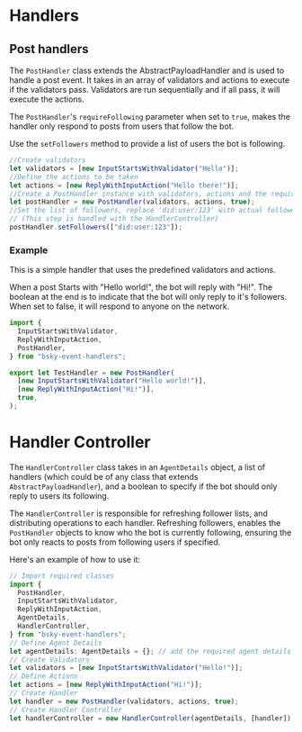 # Handlers

## Post handlers

The `PostHandler` class extends the AbstractPayloadHandler and is used to handle a post event. It takes in an array of validators and actions to execute if the validators pass. Validators are run sequentially and if all pass, it will execute the actions.

The `PostHandler`'s `requireFollowing` parameter when set to `true`, makes the handler only respond to posts from users that follow the bot.

Use the `setFollowers` method to provide a list of users the bot is following.

```typescript //Import required classes import { PostHandler, InputStartsWithValidator, ReplyWithInputAction } from "bsky-event-handlers";
//Create validators
let validators = [new InputStartsWithValidator("Hello")];
//Define the actions to be taken
let actions = [new ReplyWithInputAction("Hello there!")];
//Create a PostHandler instance with validators, actions and the requirement that posters must be followed by the bot
let postHandler = new PostHandler(validators, actions, true);
//Set the list of followers, replace 'did:user:123' with actual followers
// (This step is handled with the HandlerController)
postHandler.setFollowers(["did:user:123"]);
```

### Example

This is a simple handler that uses the predefined validators and actions.

When a post Starts with "Hello world!", the bot will reply with "Hi!". The boolean at the end is to indicate that
the bot will only reply to it's followers. When set to false, it will respond to anyone on the network.

```typescript
import {
  InputStartsWithValidator,
  ReplyWithInputAction,
  PostHandler,
} from "bsky-event-handlers";

export let TestHandler = new PostHandler(
  [new InputStartsWithValidator("Hello world!")],
  [new ReplyWithInputAction("Hi!")],
  true,
);
```

# Handler Controller

The `HandlerController` class takes in an `AgentDetails` object, a list of handlers (which could be of any class that extends `AbstractPayloadHandler`), and a boolean to specify if the bot should only reply to users its following.

The `HandlerController` is responsible for refreshing follower lists, and distributing operations to each handler. Refreshing followers, enables the `PostHandler` objects to know who the bot is currently following, ensuring the bot only reacts to posts from following users if specified.

Here's an example of how to use it:

```typescript
// Import required classes
import {
  PostHandler,
  InputStartsWithValidator,
  ReplyWithInputAction,
  AgentDetails,
  HandlerController,
} from "bsky-event-handlers";
// Define Agent Details
let agentDetails: AgentDetails = {}; // add the required agent details here
// Create Validators
let validators = [new InputStartsWithValidator("Hello!")];
// Define Actions
let actions = [new ReplyWithInputAction("Hi!")];
// Create Handler
let handler = new PostHandler(validators, actions, true);
// Create Handler Controller
let handlerController = new HandlerController(agentDetails, [handler]);
```
